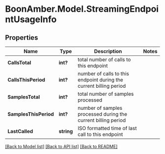 # BoonAmber.Model.StreamingEndpointUsageInfo
## Properties

Name | Type | Description | Notes
------------ | ------------- | ------------- | -------------
**CallsTotal** | **int?** | total number of calls to this endpoint | 
**CallsThisPeriod** | **int?** | number of calls to this endpoint during the current billing period | 
**SamplesTotal** | **int?** | total number of samples processed | 
**SamplesThisPeriod** | **int?** | number of samples processed during the current billing period | 
**LastCalled** | **string** | ISO formatted time of last call to this endpoint | 

[[Back to Model list]](../README.md#documentation-for-models) [[Back to API list]](../README.md#documentation-for-api-endpoints) [[Back to README]](../README.md)

